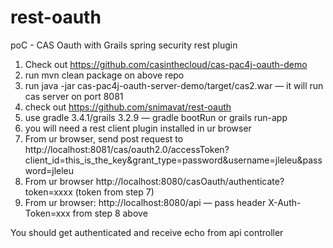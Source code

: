 # rest-oauth
poC - CAS Oauth with Grails spring security rest plugin


1. Check out https://github.com/casinthecloud/cas-pac4j-oauth-demo
2. run mvn clean package on above repo
3. run java -jar cas-pac4j-oauth-server-demo/target/cas2.war — it will run cas server on port 8081
4. check out https://github.com/snimavat/rest-oauth
5. use gradle 3.4.1/grails 3.2.9 — gradle bootRun or grails run-app
6. you will need a rest client plugin installed in ur browser
7. From ur browser, send post request to http://localhost:8081/cas/oauth2.0/accessToken?client_id=this_is_the_key&grant_type=password&username=jleleu&password=jleleu
8. From ur browser  http://localhost:8080/casOauth/authenticate?token=xxxx (token from step 7)
9. From ur browser: http://localhost:8080/api — pass header X-Auth-Token=xxx from step 8 above

You should get authenticated and receive echo from api controller
